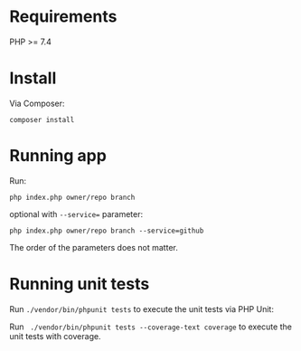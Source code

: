 Requirements
===============================
PHP >= 7.4

Install
===============================
Via Composer:
```
composer install
```

Running app
===============================
Run:
```
php index.php owner/repo branch
```
 optional with `--service=` parameter:
 ```
 php index.php owner/repo branch --service=github
```
The order of the parameters does not matter.
  
Running unit tests
===============================
Run `./vendor/bin/phpunit tests` to execute the unit tests via PHP Unit:

Run ` ./vendor/bin/phpunit tests --coverage-text coverage` to execute the unit tests with coverage. 